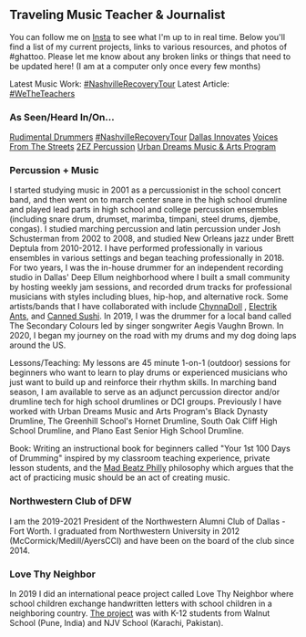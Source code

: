 ## Traveling Music Teacher & Journalist

You can follow me on [Insta](https://instagram.com/ChicagoGupta) to see what I'm up to in real time. Below you'll find a list of my current projects, links to various resources, and photos of #ghattoo. Please let me know about any broken links or things that need to be updated here! (I am at a computer only once every few months)

Latest Music Work: [#NashvilleRecoveryTour](https://www.instagram.com/p/CDmrIOYgICQ/)
Latest Article: [#WeTheTeachers](https://dallasinnovates.com/voices-chirag-gupta-reinventing-the-k-12-classroom-in-2020/)

### As Seen/Heard In/On...
[Rudimental Drummers](https://www.instagram.com/p/CDj7xNCA75N/)
[#NashvilleRecoveryTour](https://www.instagram.com/p/CDmrIOYgICQ/)
[Dallas Innovates](https://dallasinnovates.com/voices-chirag-gupta-reinventing-the-k-12-classroom-in-2020/)
[Voices From The Streets](https://www.voicesfromthestreets.org/)
[2EZ Percussion](https://www.instagram.com/p/B_8XxIVgS5z/)
[Urban Dreams Music & Arts Program](https://www.instagram.com/p/CC7buRYnFuY/)

### Percussion + Music

I started studying music in 2001 as a percussionist in the school concert band, and then went on to march center snare in the high school drumline and played lead parts in high school and college percussion ensembles (including snare drum, drumset, marimba, timpani, steel drums, djembe, congas). I studied marching percussion and latin percussion under Josh Schusterman from 2002 to 2008, and studied New Orleans jazz under Brett Deptula from 2010-2012. I have performed professionally in various ensembles in various settings and began teaching professionally in 2018. For two years, I was the in-house drummer for an independent recording studio in Dallas' Deep Ellum neighborhood where I built a small community by hosting weekly jam sessions, and recorded drum tracks for professional musicians with styles including blues, hip-hop, and alternative rock. Some artists/bands that I have collaborated with include [ChynnaDoll](https://www.instagram.com/chynnadolltm/) , [Electrik Ants](https://www.instagram.com/electrikants/), and [Canned Sushi](https://www.instagram.com/sushi_in_a_can/). In 2019, I was the drummer for a local band called The Secondary Colours led by singer songwriter Aegis Vaughn Brown. In 2020, I began my journey on the road with my drums and my dog doing laps around the US.

Lessons/Teaching: My lessons are 45 minute 1-on-1 (outdoor) sessions for beginners who want to learn to play drums or experienced musicians who just want to build up and reinforce their rhythm skills. In marching band season, I am available to serve as an adjunct percussion director and/or drumline tech for high school drumlines or DCI groups. Previously I have worked with Urban Dreams Music and Arts Program's Black Dynasty Drumline, The Greenhill School's Hornet Drumline, South Oak Cliff High School Drumline, and Plano East Senior High School Drumline. 

Book: Writing an instructional book for beginners called "Your 1st 100 Days of Drumming" inspired by my classroom teaching experience, private lesson students, and the [Mad Beatz Philly](https://www.instagram.com/madbeatzphilly/) philosophy which argues that the act of practicing music should be an act of creating music. 

### Northwestern Club of DFW

I am the 2019-2021 President of the Northwestern Alumni Club of Dallas - Fort Worth. I graduated from Northwestern University in 2012 (McCormick/Medill/AyersCCI) and have been on the board of the club since 2014. 

### Love Thy Neighbor

In 2019 I did an international peace project called Love Thy Neighbor where school children exchange handwritten letters with school children in a neighboring country. [The project](https://www.facebook.com/walnutedu/posts/2436345716437948) was with K-12 students from Walnut School (Pune, India) and NJV School (Karachi, Pakistan). 
